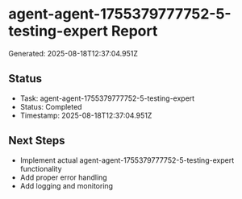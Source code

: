# agent-agent-1755379777752-5-testing-expert Report

Generated: 2025-08-18T12:37:04.951Z

## Status
- Task: agent-agent-1755379777752-5-testing-expert
- Status: Completed
- Timestamp: 2025-08-18T12:37:04.951Z

## Next Steps
- Implement actual agent-agent-1755379777752-5-testing-expert functionality
- Add proper error handling
- Add logging and monitoring
